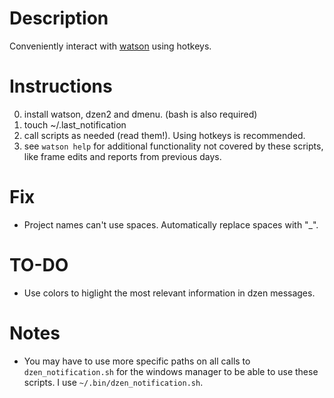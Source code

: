 # Description

Conveniently interact with [watson](https://tailordev.github.io/Watson/) using hotkeys. 

# Instructions

0. install watson, dzen2 and dmenu. (bash is also required)
1. touch ~/.last_notification
2. call scripts as needed (read them!). Using hotkeys is recommended.
3. see `watson help` for additional functionality not covered by these scripts, like frame edits and reports from previous days.

# Fix

- Project names can't use spaces. Automatically replace spaces with "_".

# TO-DO

- Use colors to higlight the most relevant information in dzen messages.

# Notes

- You may have to use more specific paths on all calls to `dzen_notification.sh` for the windows manager to be able to use these scripts. I use `~/.bin/dzen_notification.sh`.
